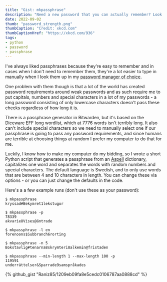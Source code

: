 ```yaml
---
title: "Gist: mkpassphrase"
description: "Need a new password that you can actually remember? Look no further!"
date: 2022-09-02
thumb: "password_strength.png"
thumbCaption: "Credit: xkcd.com"
thumbCaptionHref: "https://xkcd.com/936"
tags:
- python
- password
- passphrase
---
```

I've always liked passphrases because they're easy to remember and in cases when I don't need to remember them, they're
a lot easier to type in manually when I look them up in my [password manager of choice](https://bitwarden.com/).

One problem with them though is that a lot of the world has created password requirements around weak passwords and as
such require me to put capitals, numbers and special characters in a lot of my passwords - a long password consisting of
only lowercase characters doesn't pass these checks regardless of how long it is.

There is a passphrase generator in Bitwarden, but it's based on the Diceware EFF long wordlist, which at 7776 words isn't
terribly long. It also can't include special characters so we need to manually select one if our passphrase is going to
pass any password requirements, and since humans are terrible at choosing things at random I prefer my computer to do
that for me.

Luckily, I know how to make my computer do my bidding, so I wrote a short Python script that generates a passphrase from
an [Aspell](http://aspell.net/) dictionary, capitalizes one word and separates the words with random numbers and special
characters. The default language is Swedish, and to only use words that are between 4 and 10 characters in length. You
can change these via options - or you can just change the defaults in the code.

Here's a a few example runs (don't use these as your password):
```
$ mkpassphrase
kryssad#Bekymret1lekstugor

$ mkpassphrase -p
78339
akvarie8Vises@äntrade

$ mkpassphrase -l en
forenoons$Subbranch6rorting

$ mkpassphrase -n 5
Bokstavlig#tenarna8skrymteri8alkemin@fristaden

$ mkpassphrase --min-length 1 --max-length 100 -p
119591
underrättelser&Sparrade9samspråkades
```

{% github_gist "Raniz85/1209eb09fa8e5cedc0106787aa0888cd" %}